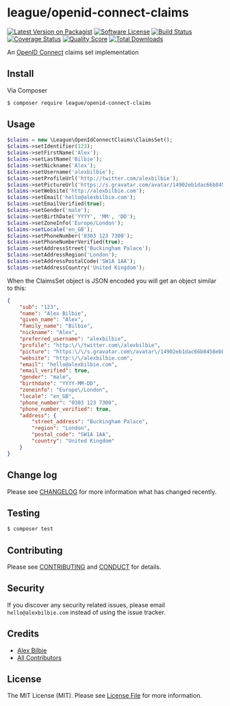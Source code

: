 # league/openid-connect-claims

[![Latest Version on Packagist][ico-version]][link-packagist]
[![Software License][ico-license]](LICENSE.md)
[![Build Status][ico-travis]][link-travis]
[![Coverage Status][ico-scrutinizer]][link-scrutinizer]
[![Quality Score][ico-code-quality]][link-code-quality]
[![Total Downloads][ico-downloads]][link-downloads]

An [OpenID Connect](http://openid.net/specs/openid-connect-core-1_0.html) claims set implementation

## Install

Via Composer

``` bash
$ composer require league/openid-connect-claims
```

## Usage

```php
$claims = new \League\OpenIdConnectClaims\ClaimsSet();
$claims->setIdentifier(123);
$claims->setFirstName('Alex');
$claims->setLastName('Bilbie');
$claims->setNickname('Alex');
$claims->setUsername('alexbilbie');
$claims->setProfileUrl('http://twitter.com/alexbilbie');
$claims->setPictureUrl('https://s.gravatar.com/avatar/14902eb1dac66b8458ebbb481d80f0a3');
$claims->setWebsite('http://alexbilbie.com');
$claims->setEmail('hello@alexbilbie.com');
$claims->setEmailVerified(true);
$claims->setGender('male');
$claims->setBirthDate('YYYY', 'MM', 'DD');
$claims->setZoneInfo('Europe/London');
$claims->setLocale('en_GB');
$claims->setPhoneNumber('0303 123 7300');
$claims->setPhoneNumberVerified(true);
$claims->setAddressStreet('Buckingham Palace');
$claims->setAddressRegion('London');
$claims->setAddressPostalCode('SW1A 1AA');
$claims->setAddressCountry('United Kingdom');
```

When the ClaimsSet object is JSON encoded you will get an object similar to this:

```json
{
    "sub": "123",
    "name": "Alex Bilbie",
    "given_name": "Alex",
    "family_name": "Bilbie",
    "nickname": "Alex",
    "preferred_username": "alexbilbie",
    "profile": "http:\/\/twitter.com\/alexbilbie",
    "picture": "https:\/\/s.gravatar.com\/avatar\/14902eb1dac66b8458ebbb481d80f0a3",
    "website": "http:\/\/alexbilbie.com",
    "email": "hello@alexbilbie.com",
    "email_verified": true,
    "gender": "male",
    "birthdate": "YYYY-MM-DD",
    "zoneinfo": "Europe\/London",
    "locale": "en_GB",
    "phone_number": "0303 123 7300",
    "phone_number_verified": true,
    "address": {
        "street_address": "Buckingham Palace",
        "region": "London",
        "postal_code": "SW1A 1AA",
        "country": "United Kingdom"
    }
}
```

## Change log

Please see [CHANGELOG](CHANGELOG.md) for more information what has changed recently.

## Testing

``` bash
$ composer test
```

## Contributing

Please see [CONTRIBUTING](CONTRIBUTING.md) and [CONDUCT](CONDUCT.md) for details.

## Security

If you discover any security related issues, please email `hello@alexbilbie.com` instead of using the issue tracker.

## Credits

- [Alex Bilbie][link-author]
- [All Contributors][link-contributors]

## License

The MIT License (MIT). Please see [License File](LICENSE.md) for more information.

[ico-version]: https://img.shields.io/packagist/v/league/openid-connect-claims.svg?style=flat-square
[ico-license]: https://img.shields.io/badge/license-MIT-brightgreen.svg?style=flat-square
[ico-travis]: https://img.shields.io/travis/league/openid-connect-claims/master.svg?style=flat-square
[ico-scrutinizer]: https://img.shields.io/scrutinizer/coverage/g/league/openid-connect-claims.svg?style=flat-square
[ico-code-quality]: https://img.shields.io/scrutinizer/g/league/openid-connect-claims.svg?style=flat-square
[ico-downloads]: https://img.shields.io/packagist/dt/league/openid-connect-claims.svg?style=flat-square

[link-packagist]: https://packagist.org/packages/league/openid-connect-claims
[link-travis]: https://travis-ci.org/league/openid-connect-claims
[link-scrutinizer]: https://scrutinizer-ci.com/g/league/openid-connect-claims/code-structure
[link-code-quality]: https://scrutinizer-ci.com/g/league/openid-connect-claims
[link-downloads]: https://packagist.org/packages/league/openid-connect-claims
[link-author]: https://github.com/alexbilbie
[link-contributors]: ../../contributors